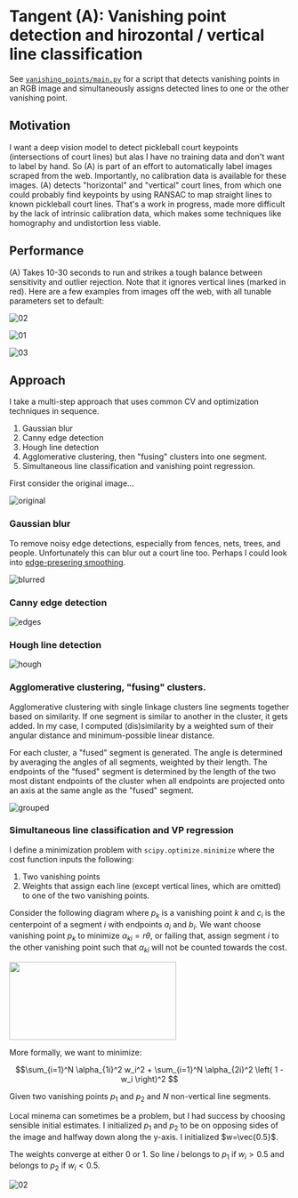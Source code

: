 # Tangent (A): Vanishing point detection and hirozontal / vertical line classification
See [`vanishing_points/main.py`](https://github.com/ekchapman/pickleball_roomba/blob/main/vanishing_points/main.py) for a script that detects vanishing points in an RGB image and simultaneously assigns detected lines to one or the other vanishing point.

## Motivation
I want a deep vision model to detect pickleball court keypoints (intersections of court lines) but alas I have no training data and don't want to label by hand. So (A) is part of an effort to automatically label images scraped from the web. Importantly, no calibration data is available for these images. (A) detects "horizontal" and "vertical" court lines, from which one could probably find keypoints by using RANSAC to map straight lines to known pickleball court lines. That's a work in progress, made more difficult by the lack of intrinsic calibration data, which makes some techniques like homography and undistortion less viable.

## Performance
(A) Takes 10-30 seconds to run and strikes a tough balance between sensitivity and outlier rejection. Note that it ignores vertical lines (marked in red). Here are a few examples from images off the web, with all tunable parameters set to default:

![02](https://github.com/ekchapman/pickleball_roomba/assets/43839555/19b343ce-0172-45f8-9326-8e8164eb71ea)

![01](https://github.com/ekchapman/pickleball_roomba/assets/43839555/24a97160-4637-407b-9e76-a17784000ab5)

![03](https://github.com/ekchapman/pickleball_roomba/assets/43839555/c6b66ce5-4c45-415e-ab3f-88323c3feddb)

## Approach
I take a multi-step approach that uses common CV and optimization techniques in sequence.
1. Gaussian blur
2. Canny edge detection
3. Hough line detection
4. Agglomerative clustering, then "fusing" clusters into one segment.
5. Simultaneous line classification and vanishing point regression.

First consider the original image...

![original](https://github.com/ekchapman/pickleball_roomba/assets/43839555/16cbbbd3-a89f-4035-967f-1aecba7c5f39)

### Gaussian blur
To remove noisy edge detections, especially from fences, nets, trees, and people. Unfortunately this can blur out a court line too. Perhaps I could look into [edge-presering smoothing](https://en.wikipedia.org/wiki/Edge-preserving_smoothing). 

![blurred](https://github.com/ekchapman/pickleball_roomba/assets/43839555/2a669390-9e7c-4e35-a213-33905cce25bf)

### Canny edge detection

![edges](https://github.com/ekchapman/pickleball_roomba/assets/43839555/1a40e19e-5e15-478e-a38a-ec1bbe156997)

### Hough line detection

![hough](https://github.com/ekchapman/pickleball_roomba/assets/43839555/dbb5efaa-9f2f-4410-bbaf-76fcfd9c2ac7)

### Agglomerative clustering, "fusing" clusters.

Agglomerative clustering with single linkage clusters line segments together based on similarity. If one segment is similar to another in the cluster, it gets added. In my case, I computed (dis)similarity by a weighted sum of their angular distance and minimum-possible linear distance.

For each cluster, a "fused" segment is generated. The angle is determined by averaging the angles of all segments, weighted by their length. The endpoints of the "fused" segment is determined by the length of the two most distant endpoints of the cluster when all endpoints are projected onto an axis at the same angle as the "fused" segment.

![grouped](https://github.com/ekchapman/pickleball_roomba/assets/43839555/87ee7f9d-ba21-45ea-951a-ad8a79670571)

### Simultaneous line classification and VP regression

I define a minimization problem with `scipy.optimize.minimize` where the cost function inputs the following:
1. Two vanishing points
2. Weights that assign each line (except vertical lines, which are omitted) to one of the two vanishing points.

Consider the following diagram where $p_k$ is a vanishing point $k$ and $c_i$ is the centerpoint of a segment $i$ with endpoints $a_i$ and $b_i$. We want choose vanishing point $p_k$ to minimize $\alpha_{ki} = r \theta$, or failing that, assign segment $i$ to the other vanishing point such that $\alpha_{ki}$ will not be counted towards the cost.

<img src="https://github.com/ekchapman/pickleball_roomba/assets/43839555/174d3918-5c43-4e7e-b569-42671d2b9aea" width="300" height="140">

More formally, we want to minimize:

$$\sum_{i=1}^N \alpha_{1i}^2 w_i^2 + \sum_{i=1}^N \alpha_{2i}^2 \left( 1 - w_i \right)^2 $$

Given two vanishing points $p_1$ and $p_2$ and $N$ non-vertical line segments.

Local minema can sometimes be a problem, but I had success by choosing sensible initial estimates. I initialized $p_1$ and $p_2$ to be on opposing sides of the image and halfway down along the y-axis. I initialized $w=\vec{0.5}$.

The weights converge at either $0$ or $1$. So line $i$ belongs to $p_1$ if $w_i > 0.5$ and belongs to $p_2$ if $w_i < 0.5$.

![02](https://github.com/ekchapman/pickleball_roomba/assets/43839555/4ca0849a-aaf3-4cc1-bbd0-dcedb646acc0)
